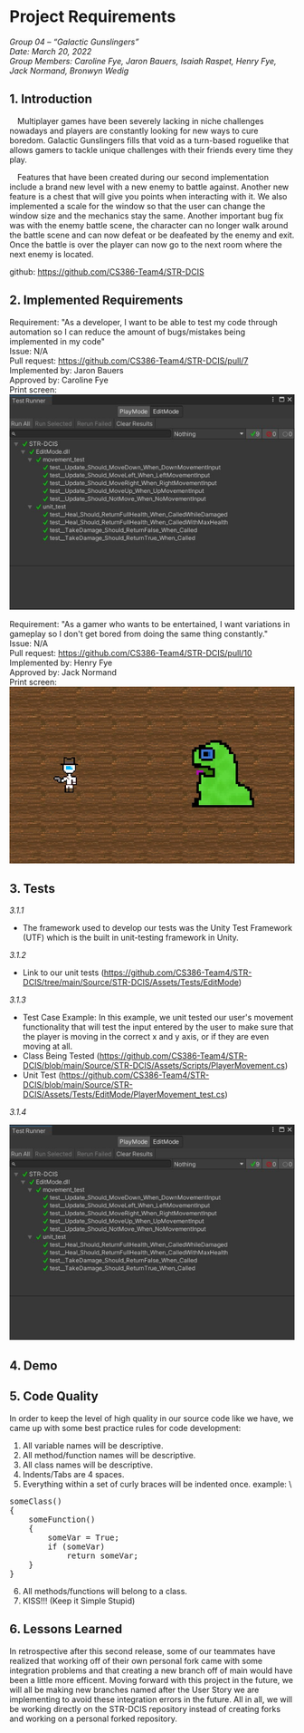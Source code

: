 # Project Requirements

_Group 04 – “Galactic Gunslingers”\
Date: March 20, 2022\
Group Members: Caroline Fye, Jaron Bauers, Isaiah Raspet, Henry Fye, Jack Normand, Bronwyn Wedig_
## 1. Introduction
 Multiplayer games have been severely lacking in niche challenges nowadays and players are constantly looking for new ways to cure boredom. Galactic Gunslingers fills that void as a turn-based roguelike that allows gamers to tackle unique challenges with their friends every time they play. 
 
 Features that have been created during our second implementation include a brand new level with a new enemy to battle against. Another new feature is a chest that will give you points when interacting with it. We also implemented a scale for the window so that the user can change the window size and the mechanics stay the same. Another important bug fix was with the enemy battle scene, the character can no longer walk around the battle scene and can now defeat or be deafeated by the enemy and exit. Once the battle is over the player can now go to the next room where the next enemy is located.
 
 github: https://github.com/CS386-Team4/STR-DCIS

## 2. Implemented Requirements 
Requirement: "As a developer, I want to be able to test my code through automation so I can reduce the amount of bugs/mistakes being implemented in my code" \
Issue: N/A \
Pull request: https://github.com/CS386-Team4/STR-DCIS/pull/7 \
Implemented by: Jaron Bauers \
Approved by: Caroline Fye \
Print screen: ![](./images/unit-test2.jpg)

Requirement: "As a gamer who wants to be entertained, I want variations in gameplay so I don't get bored from doing the same thing constantly." \
Issue: N/A \
Pull request: https://github.com/CS386-Team4/STR-DCIS/pull/10 \
Implemented by: Henry Fye \
Approved by: Jack Normand \
Print screen: ![](./images/level2.jpg)

## 3. Tests
*3.1.1*
- The framework used to develop our tests was the Unity Test Framework (UTF) which is the built in unit-testing framework in Unity.

*3.1.2*
- Link to our unit tests (https://github.com/CS386-Team4/STR-DCIS/tree/main/Source/STR-DCIS/Assets/Tests/EditMode)

*3.1.3*
- Test Case Example: In this example, we unit tested our user's movement functionality that will test the input entered by the user to make sure that the player is moving in the correct x and y axis, or if they are even moving at all.
- Class Being Tested (https://github.com/CS386-Team4/STR-DCIS/blob/main/Source/STR-DCIS/Assets/Scripts/PlayerMovement.cs)
- Unit Test (https://github.com/CS386-Team4/STR-DCIS/blob/main/Source/STR-DCIS/Assets/Tests/EditMode/PlayerMovement_test.cs)

*3.1.4*

![](./images/unit-test2.jpg)

## 4. Demo

## 5. Code Quality
In order to keep the level of high quality in our source code like we have, we came up with some best practice rules for code development:

1. All variable names will be descriptive.
2. All method/function names will be descriptive.
3. All class names will be descriptive.
4. Indents/Tabs are 4 spaces.
5. Everything within a set of curly braces will be indented once.
example: \
<pre>
someClass()
{
    someFunction()
    {
        someVar = True;
        if (someVar)
            return someVar;
    }
}
</pre>
6. All methods/functions will belong to a class.
7. KISS!!! (Keep it Simple Stupid)

## 6. Lessons Learned
In retrospective after this second release, some of our teammates have realized that working off of their own personal fork came with some integration problems and that creating a new branch off of main would have been a little more efficent. Moving forward with this project in the future, we will all be making new branches named after the User Story we are implementing to avoid these integration errors in the future. All in all, we will be working directly on the STR-DCIS repository instead of creating forks and working on a personal forked repository.
